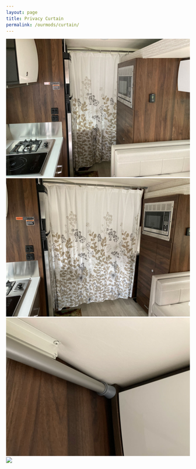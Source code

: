 ```yaml
---
layout: page
title: Privacy Curtain
permalink: /ourmods/curtain/
---
```


<img src="/assets/Curtain1aweb.jpg"/>

<img src="/assets/Curtain2web.jpg"/>

<img src="/assets/Curtain3web.jpg"/>

<img src="/assets/Curtrain4web.jpg"/>
